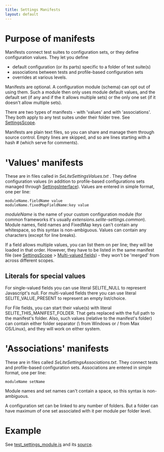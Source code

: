 ```yaml
---
title: Settings Manifests
layout: default
---
```



# Purpose of manifests #
Manifests connect test suites to configuration sets, or they define configuration values. They let you define
  * default configuration (or its parts) specific to a folder of test suite(s)
  * associations between tests and profile-based configuration sets
  * overrides at various levels.

Manifests are optional. A configuration module (schema) can opt out of using them. Such a module then only uses module default values, and the default set (if any and if the it allows multiple sets) or the only one set (if it doesn't allow multiple sets).

There are two types of manifests - with 'values' and with 'associations'. They both apply to any test suites under their folder tree. See [SettingsScope](SettingsScope).

Manifests are plain text files, so you can share and manage them through source control. Empty lines are skipped, and so are lines starting with a hash # (which serve for comments).

# 'Values' manifests #
These are in files called in _SeLiteSettingsValues.txt_ . They define configuration values (in addition to profile-based configurations sets managed through [SettingsInterface](SettingsInterface)). Values are entered in simple format, one per line:
```
moduleName.fieldName value
moduleName.fixedMapFieldName:key value
```

_moduleName_ is the name of your custom configuration module (for common frameworks it's usually _extensions.selite-settings.common_). Module names, field names and FixedMap keys can't contain any whitespace, so this syntax is non-ambiguous. Values can contain any characters (except for line breaks).

If a field allows multiple values, you can list them on per line; they will be loaded in that order. However, they have to be listed in the same manifest file (see [SettingsScope](SettingsScope) > [Multi-valued fields](SettingsScope#multi-valued-fields)) - they won't be 'merged' from across different scopes.

## Literals for special values ##
For single-valued fields you can use literal SELITE\_NULL to represent Javascript's null. For multi-valued fields there you can use literal SELITE\_VALUE\_PRESENT to represent an empty list/choice.

For File fields, you can start their value(s) with literal SELITE\_THIS\_MANIFEST\_FOLDER. That gets replaced with the full path to the manifest's folder. Also, such values (relative to the manifest's folder) can contain either folder separator (\ from Windows or / from Max OS/Linux), and they will work on either system.

# 'Associations' manifests #
These are in files called _SeLiteSettingsAssociations.txt_. They connect tests and profile-based configuration sets. Associations are entered in simple format, one per line:

`moduleName setName`

Module names and set names can't contain a space, so this syntax is non-ambiguous.

A configuration set can be linked to any number of folders. But a folder can have maximum of one set associated with it per module per folder level.

# Example #
See [test\_settings\_module.js](https://code.google.com/p/selite/source/browse/settings/test_settings_module.js) and its [source](https://selite.googlecode.com/git/settings/test_settings_module.js).